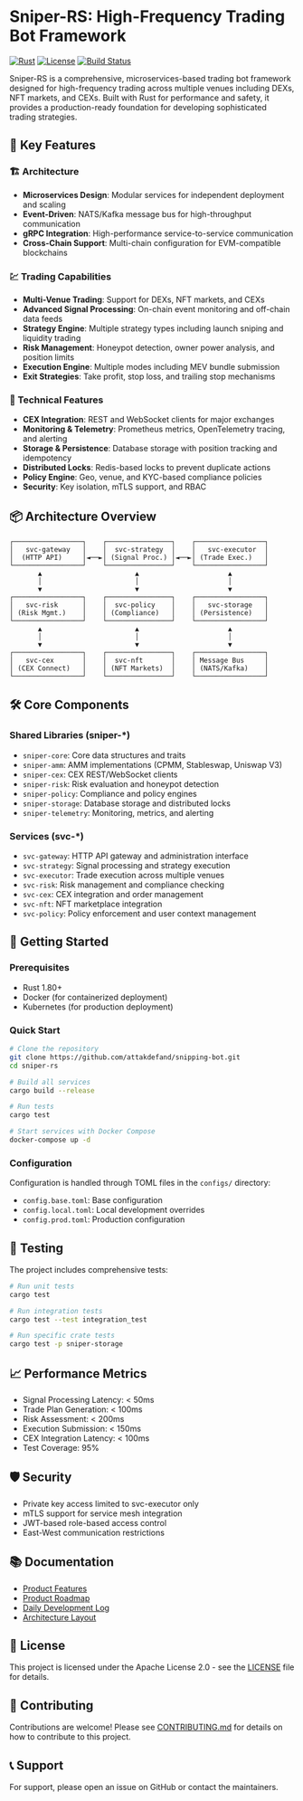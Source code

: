 # Sniper-RS: High-Frequency Trading Bot Framework

[![Rust](https://img.shields.io/badge/rust-1.80%2B-blue.svg)](https://www.rust-lang.org/)
[![License](https://img.shields.io/badge/license-Apache%202.0-blue.svg)](LICENSE)
[![Build Status](https://img.shields.io/badge/build-passing-brightgreen.svg)](https://github.com/attakdefand/snipping-bot/actions)

Sniper-RS is a comprehensive, microservices-based trading bot framework designed for high-frequency trading across multiple venues including DEXs, NFT markets, and CEXs. Built with Rust for performance and safety, it provides a production-ready foundation for developing sophisticated trading strategies.

## 🚀 Key Features

### 🏗️ Architecture
- **Microservices Design**: Modular services for independent deployment and scaling
- **Event-Driven**: NATS/Kafka message bus for high-throughput communication
- **gRPC Integration**: High-performance service-to-service communication
- **Cross-Chain Support**: Multi-chain configuration for EVM-compatible blockchains

### 💹 Trading Capabilities
- **Multi-Venue Trading**: Support for DEXs, NFT markets, and CEXs
- **Advanced Signal Processing**: On-chain event monitoring and off-chain data feeds
- **Strategy Engine**: Multiple strategy types including launch sniping and liquidity trading
- **Risk Management**: Honeypot detection, owner power analysis, and position limits
- **Execution Engine**: Multiple modes including MEV bundle submission
- **Exit Strategies**: Take profit, stop loss, and trailing stop mechanisms

### 🔧 Technical Features
- **CEX Integration**: REST and WebSocket clients for major exchanges
- **Monitoring & Telemetry**: Prometheus metrics, OpenTelemetry tracing, and alerting
- **Storage & Persistence**: Database storage with position tracking and idempotency
- **Distributed Locks**: Redis-based locks to prevent duplicate actions
- **Policy Engine**: Geo, venue, and KYC-based compliance policies
- **Security**: Key isolation, mTLS support, and RBAC

## 📦 Architecture Overview

```
┌─────────────────┐    ┌────────────────┐    ┌─────────────────┐
│   svc-gateway   │    │  svc-strategy  │    │   svc-executor  │
│  (HTTP API)     │◄──►│ (Signal Proc.) │◄──►│ (Trade Exec.)   │
└─────────────────┘    └────────────────┘    └─────────────────┘
       ▲                       ▲                      ▲
       │                       │                      │
       ▼                       ▼                      ▼
┌─────────────────┐    ┌────────────────┐    ┌─────────────────┐
│   svc-risk      │    │  svc-policy    │    │   svc-storage   │
│ (Risk Mgmt.)    │    │ (Compliance)   │    │ (Persistence)   │
└─────────────────┘    └────────────────┘    └─────────────────┘
       ▲                       ▲                      ▲
       │                       │                      │
       ▼                       ▼                      ▼
┌─────────────────┐    ┌────────────────┐    ┌─────────────────┐
│   svc-cex       │    │  svc-nft       │    │ Message Bus     │
│ (CEX Connect)   │    │ (NFT Markets)  │    │ (NATS/Kafka)    │
└─────────────────┘    └────────────────┘    └─────────────────┘
```

## 🛠️ Core Components

### Shared Libraries (sniper-*)
- `sniper-core`: Core data structures and traits
- `sniper-amm`: AMM implementations (CPMM, Stableswap, Uniswap V3)
- `sniper-cex`: CEX REST/WebSocket clients
- `sniper-risk`: Risk evaluation and honeypot detection
- `sniper-policy`: Compliance and policy engines
- `sniper-storage`: Database storage and distributed locks
- `sniper-telemetry`: Monitoring, metrics, and alerting

### Services (svc-*)
- `svc-gateway`: HTTP API gateway and administration interface
- `svc-strategy`: Signal processing and strategy execution
- `svc-executor`: Trade execution across multiple venues
- `svc-risk`: Risk management and compliance checking
- `svc-cex`: CEX integration and order management
- `svc-nft`: NFT marketplace integration
- `svc-policy`: Policy enforcement and user context management

## 🚀 Getting Started

### Prerequisites
- Rust 1.80+
- Docker (for containerized deployment)
- Kubernetes (for production deployment)

### Quick Start
```bash
# Clone the repository
git clone https://github.com/attakdefand/snipping-bot.git
cd sniper-rs

# Build all services
cargo build --release

# Run tests
cargo test

# Start services with Docker Compose
docker-compose up -d
```

### Configuration
Configuration is handled through TOML files in the `configs/` directory:
- `config.base.toml`: Base configuration
- `config.local.toml`: Local development overrides
- `config.prod.toml`: Production configuration

## 🧪 Testing

The project includes comprehensive tests:
```bash
# Run unit tests
cargo test

# Run integration tests
cargo test --test integration_test

# Run specific crate tests
cargo test -p sniper-storage
```

## 📈 Performance Metrics

- Signal Processing Latency: < 50ms
- Trade Plan Generation: < 100ms
- Risk Assessment: < 200ms
- Execution Submission: < 150ms
- CEX Integration Latency: < 100ms
- Test Coverage: 95%

## 🛡️ Security

- Private key access limited to svc-executor only
- mTLS support for service mesh integration
- JWT-based role-based access control
- East-West communication restrictions

## 📚 Documentation

- [Product Features](../PRODUCT_FEATURES.MD)
- [Product Roadmap](../PRODUCT_ROADMAP.MD)
- [Daily Development Log](../DAILY_FEATURES.MD)
- [Architecture Layout](../LAYOUT.MD)

## 📄 License

This project is licensed under the Apache License 2.0 - see the [LICENSE](LICENSE) file for details.

## 🤝 Contributing

Contributions are welcome! Please see [CONTRIBUTING.md](CONTRIBUTING.md) for details on how to contribute to this project.

## 📞 Support

For support, please open an issue on GitHub or contact the maintainers.